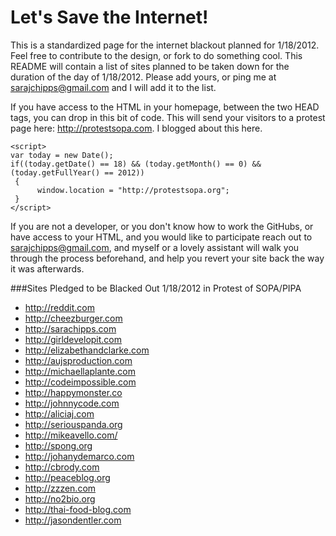 Let's Save the Internet!
===

This is a standardized page for the internet blackout planned for 1/18/2012. Feel free to contribute to the design, or fork to do something cool. This README will contain a list of sites planned to be taken down for the duration of the day of 1/18/2012. Please add yours, or ping me at sarajchipps@gmail.com and I will add it to the list.

If you have access to the HTML in your homepage, between the two HEAD tags, you can drop in this bit of code. This will send your visitors to a protest page here: http://protestsopa.com. I blogged about this here. 


    <script>
    var today = new Date();
    if((today.getDate() == 18) && (today.getMonth() == 0) && (today.getFullYear() == 2012))
     {
          window.location = "http://protestsopa.org";
     }
    </script>

If you are not a developer, or you don't know how to work the GitHubs, or have access to your HTML, and you would like to participate reach out to sarajchipps@gmail.com, and myself or a lovely assistant  will walk you through the process beforehand, and help you revert your site back the way it was  afterwards. 


###Sites Pledged to be Blacked Out 1/18/2012 in Protest of SOPA/PIPA

 * http://reddit.com
 * http://cheezburger.com
 * http://sarachipps.com
 * http://girldevelopit.com
 * http://elizabethandclarke.com
 * http://aujsproduction.com
 * http://michaellaplante.com
 * http://codeimpossible.com
 * http://happymonster.co
 * http://johnnycode.com
 * http://aliciaj.com
 * http://seriouspanda.org
 * http://mikeavello.com/
 * http://spong.org
 * http://johanydemarco.com
 * http://cbrody.com
 * http://peaceblog.org
 * http://zzzen.com
 * http://no2bio.org
 * http://thai-food-blog.com
 * http://jasondentler.com